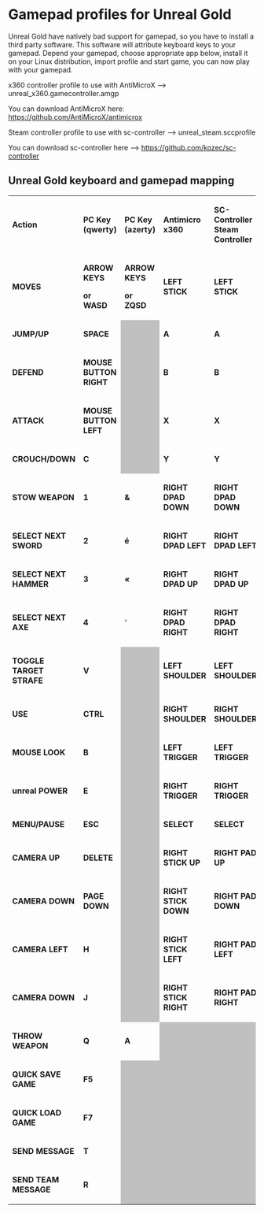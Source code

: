 # **Gamepad profiles for Unreal Gold**

Unreal Gold have natively bad support for gamepad, so you have to install a third party software.
This software will attribute keyboard keys to your gamepad.
Depend your gamepad, choose appropriate app below, install it on your Linux distribution, import profile and start game, you can now play with
your gamepad.

x360 controller profile to use with AntiMicroX --> unreal_x360.gamecontroller.amgp

You can download AntiMicroX here: https://github.com/AntiMicroX/antimicrox

Steam controller profile to use with sc-controller --> unreal_steam.sccprofile

You can download sc-controller here --> https://github.com/kozec/sc-controller


## **Unreal Gold keyboard and gamepad mapping**

<table width="567" data-cellpadding="2" data-cellspacing="1" style="background: transparent">
<tbody>
<tr class="odd" style="background: transparent">
<td width="129" style="background: transparent"><p><strong>Action</strong></p></td>
<td width="103" style="background: transparent"><p><strong>PC Key (qwerty)</strong></p></td>
<td width="85" style="background: transparent"><p><strong><span style="background: transparent">PC Key (azerty)</span></strong></p></td>
<td width="112" style="background: transparent"><p><strong>Antimicro x360</strong></p></td>
<td width="110" style="background: transparent"><p><strong>SC-Controller Steam Controller</strong></p></td>
</tr>
<tr class="even" style="background: transparent">
<td width="129" style="background: transparent"><p><strong>MOVES</strong></p></td>
<td width="103" style="background: transparent"><p><strong>ARROW KEYS</strong></p>
<p><strong>or WASD</strong></p></td>
<td width="85" style="background: transparent"><p><strong><span style="background: transparent">ARROW KEYS</span></strong></p>
<p><strong><span style="background: transparent">or ZQSD</span></strong></p></td>
<td width="112" style="background: transparent"><p><strong>LEFT STICK</strong></p></td>
<td width="110" style="background: transparent"><p><strong>LEFT STICK</strong></p></td>
</tr>
<tr class="odd" style="background: transparent">
<td width="129" style="background: transparent"><p><strong>JUMP/UP</strong></p></td>
<td width="103" style="background: transparent"><p><strong>SPACE</strong></p></td>
<td width="85" data-bgcolor="#c0c0c0" style="background: #c0c0c0"><p><br />
</p></td>
<td width="112" style="background: transparent"><p><strong>A</strong></p></td>
<td width="110" style="background: transparent"><p><strong>A</strong></p></td>
</tr>
<tr class="even" style="background: transparent">
<td width="129" style="background: transparent"><p><strong>DEFEND</strong></p></td>
<td width="103" style="background: transparent"><p><strong>MOUSE BUTTON RIGHT</strong></p></td>
<td width="85" data-bgcolor="#c0c0c0" style="background: #c0c0c0"><p><br />
</p></td>
<td width="112" style="background: transparent"><p><strong>B</strong></p></td>
<td width="110" style="background: transparent"><p><strong>B</strong></p></td>
</tr>
<tr class="odd" style="background: transparent">
<td width="129" style="background: transparent"><p><strong>ATTACK</strong></p></td>
<td width="103" style="background: transparent"><p><strong>MOUSE BUTTON LEFT</strong></p></td>
<td width="85" data-bgcolor="#c0c0c0" style="background: #c0c0c0"><p><br />
</p></td>
<td width="112" style="background: transparent"><p><strong>X</strong></p></td>
<td width="110" style="background: transparent"><p><strong>X</strong></p></td>
</tr>
<tr class="even" style="background: transparent">
<td width="129" style="background: transparent"><p><strong>CROUCH/DOWN</strong></p></td>
<td width="103" style="background: transparent"><p><strong>C</strong></p></td>
<td width="85" data-bgcolor="#c0c0c0" style="background: #c0c0c0"><p><br />
</p></td>
<td width="112" style="background: transparent"><p><strong>Y</strong></p></td>
<td width="110" style="background: transparent"><p><strong>Y</strong></p></td>
</tr>
<tr class="odd" style="background: transparent">
<td width="129" style="background: transparent"><p><strong>STOW WEAPON</strong></p></td>
<td width="103" style="background: transparent"><p><strong>1</strong></p></td>
<td width="85" style="background: transparent"><p><strong>&amp;</strong></p></td>
<td width="112" style="background: transparent"><p><strong>RIGHT DPAD DOWN</strong></p></td>
<td width="110" style="background: transparent"><p><strong>RIGHT DPAD DOWN</strong></p></td>
</tr>
<tr class="even" style="background: transparent">
<td width="129" style="background: transparent"><p><strong>SELECT NEXT SWORD</strong></p></td>
<td width="103" style="background: transparent"><p><strong>2</strong></p></td>
<td width="85" style="background: transparent"><p><strong>é</strong></p></td>
<td width="112" style="background: transparent"><p><strong>RIGHT DPAD LEFT</strong></p></td>
<td width="110" style="background: transparent"><p><strong>RIGHT DPAD LEFT</strong></p></td>
</tr>
<tr class="odd" style="background: transparent">
<td width="129" style="background: transparent"><p><strong>SELECT NEXT HAMMER</strong></p></td>
<td width="103" style="background: transparent"><p><strong>3</strong></p></td>
<td width="85" style="background: transparent"><p><strong>«</strong></p></td>
<td width="112" style="background: transparent"><p><strong>RIGHT DPAD UP</strong></p></td>
<td width="110" style="background: transparent"><p><strong>RIGHT DPAD UP</strong></p></td>
</tr>
<tr class="even" style="background: transparent">
<td width="129" style="background: transparent"><p><strong>SELECT NEXT AXE</strong></p></td>
<td width="103" style="background: transparent"><p><strong>4</strong></p></td>
<td width="85" style="background: transparent"><p>‘</p></td>
<td width="112" style="background: transparent"><p><strong>RIGHT DPAD RIGHT</strong></p></td>
<td width="110" style="background: transparent"><p><strong>RIGHT DPAD RIGHT</strong></p></td>
</tr>
<tr class="odd" style="background: transparent">
<td width="129" style="background: transparent"><p><strong>TOGGLE TARGET STRAFE</strong></p></td>
<td width="103" style="background: transparent"><p><strong>V</strong></p></td>
<td width="85" data-bgcolor="#c0c0c0" style="background: #c0c0c0"><p><br />
</p></td>
<td width="112" style="background: transparent"><p><strong>LEFT SHOULDER</strong></p></td>
<td width="110" style="background: transparent"><p><strong>LEFT SHOULDER</strong></p></td>
</tr>
<tr class="even" style="background: transparent">
<td width="129" style="background: transparent"><p><strong>USE</strong></p></td>
<td width="103" style="background: transparent"><p><strong>CTRL</strong></p></td>
<td width="85" data-bgcolor="#c0c0c0" style="background: #c0c0c0"><p><br />
</p></td>
<td width="112" style="background: transparent"><p><strong>RIGHT SHOULDER</strong></p></td>
<td width="110" style="background: transparent"><p><strong>RIGHT SHOULDER</strong></p></td>
</tr>
<tr class="odd" style="background: transparent">
<td width="129" style="background: transparent"><p><strong>MOUSE LOOK</strong></p></td>
<td width="103" style="background: transparent"><p><strong>B</strong></p></td>
<td width="85" data-bgcolor="#c0c0c0" style="background: #c0c0c0"><p><br />
</p></td>
<td width="112" style="background: transparent"><p><strong>LEFT TRIGGER</strong></p></td>
<td width="110" style="background: transparent"><p><strong>LEFT TRIGGER</strong></p></td>
</tr>
<tr class="even" style="background: transparent">
<td width="129" style="background: transparent"><p><strong>unreal POWER</strong></p></td>
<td width="103" style="background: transparent"><p><strong>E</strong></p></td>
<td width="85" data-bgcolor="#c0c0c0" style="background: #c0c0c0"><p><br />
</p></td>
<td width="112" style="background: transparent"><p><strong>RIGHT TRIGGER</strong></p></td>
<td width="110" style="background: transparent"><p><strong>RIGHT TRIGGER</strong></p></td>
</tr>
<tr class="odd" style="background: transparent">
<td width="129" style="background: transparent"><p><strong>MENU/PAUSE</strong></p></td>
<td width="103" style="background: transparent"><p><strong>ESC</strong></p></td>
<td width="85" data-bgcolor="#c0c0c0" style="background: #c0c0c0"><p><br />
</p></td>
<td width="112" style="background: transparent"><p><strong>SELECT</strong></p></td>
<td width="110" style="background: transparent"><p><strong>SELECT</strong></p></td>
</tr>
<tr class="even" style="background: transparent">
<td width="129" style="background: transparent"><p><strong>CAMERA UP</strong></p></td>
<td width="103" style="background: transparent"><p><strong>DELETE</strong></p></td>
<td width="85" data-bgcolor="#c0c0c0" style="background: #c0c0c0"><p><br />
</p></td>
<td width="112" style="background: transparent"><p><strong>RIGHT STICK UP</strong></p></td>
<td width="110" style="background: transparent"><p><strong>RIGHT PAD UP</strong></p></td>
</tr>
<tr class="odd" style="background: transparent">
<td width="129" style="background: transparent"><p><strong>CAMERA DOWN</strong></p></td>
<td width="103" style="background: transparent"><p><strong>PAGE DOWN</strong></p></td>
<td width="85" data-bgcolor="#c0c0c0" style="background: #c0c0c0"><p><br />
</p></td>
<td width="112" style="background: transparent"><p><strong>RIGHT STICK DOWN</strong></p></td>
<td width="110" style="background: transparent"><p><strong>RIGHT PAD DOWN</strong></p></td>
</tr>
<tr class="even" style="background: transparent">
<td width="129" style="background: transparent"><p><strong>CAMERA LEFT</strong></p></td>
<td width="103" style="background: transparent"><p><strong>H</strong></p></td>
<td width="85" data-bgcolor="#c0c0c0" style="background: #c0c0c0"><p><br />
</p></td>
<td width="112" style="background: transparent"><p><strong>RIGHT STICK LEFT</strong></p></td>
<td width="110" style="background: transparent"><p><strong>RIGHT PAD LEFT</strong></p></td>
</tr>
<tr class="odd" style="background: transparent">
<td width="129" style="background: transparent"><p><strong>CAMERA DOWN</strong></p></td>
<td width="103" style="background: transparent"><p><strong>J</strong></p></td>
<td width="85" data-bgcolor="#c0c0c0" style="background: #c0c0c0"><p><br />
</p></td>
<td width="112" style="background: transparent"><p><strong>RIGHT STICK RIGHT</strong></p></td>
<td width="110" style="background: transparent"><p><strong>RIGHT PAD RIGHT</strong></p></td>
</tr>
<tr class="even" style="background: transparent">
<td width="129" style="background: transparent"><p><strong>THROW WEAPON</strong></p></td>
<td width="103" style="background: transparent"><p><strong>Q</strong></p></td>
<td width="85" style="background: transparent"><p><strong>A</strong></p></td>
<td width="112" data-bgcolor="#c0c0c0" style="background: #c0c0c0"><p><br />
</p></td>
<td width="110" data-bgcolor="#c0c0c0" style="background: #c0c0c0"><p><br />
</p></td>
</tr>
<tr class="odd" style="background: transparent">
<td width="129" style="background: transparent"><p><strong>QUICK SAVE GAME</strong></p></td>
<td width="103" style="background: transparent"><p><strong>F5</strong></p></td>
<td width="85" data-bgcolor="#c0c0c0" style="background: #c0c0c0"><p><br />
</p></td>
<td width="112" data-bgcolor="#c0c0c0" style="background: #c0c0c0"><p><br />
</p></td>
<td width="110" data-bgcolor="#c0c0c0" style="background: #c0c0c0"><p><br />
</p></td>
</tr>
<tr class="even" style="background: transparent">
<td width="129" style="background: transparent"><p><strong>QUICK LOAD GAME</strong></p></td>
<td width="103" style="background: transparent"><p><strong>F7</strong></p></td>
<td width="85" data-bgcolor="#c0c0c0" style="background: #c0c0c0"><p><br />
</p></td>
<td width="112" data-bgcolor="#c0c0c0" style="background: #c0c0c0"><p><br />
</p></td>
<td width="110" data-bgcolor="#c0c0c0" style="background: #c0c0c0"><p><br />
</p></td>
</tr>
<tr class="odd" style="background: transparent">
<td width="129" style="background: transparent"><p><strong>SEND MESSAGE</strong></p></td>
<td width="103" style="background: transparent"><p><strong>T</strong></p></td>
<td width="85" data-bgcolor="#c0c0c0" style="background: #c0c0c0"><p><br />
</p></td>
<td width="112" data-bgcolor="#c0c0c0" style="background: #c0c0c0"><p><br />
</p></td>
<td width="110" data-bgcolor="#c0c0c0" style="background: #c0c0c0"><p><br />
</p></td>
</tr>
<tr class="even" style="background: transparent">
<td width="129" style="background: transparent"><p><strong>SEND TEAM MESSAGE</strong></p></td>
<td width="103" style="background: transparent"><p><strong>R</strong></p></td>
<td width="85" data-bgcolor="#c0c0c0" style="background: #c0c0c0"><p><br />
</p></td>
<td width="112" data-bgcolor="#c0c0c0" style="background: #c0c0c0"><p><br />
</p></td>
<td width="110" data-bgcolor="#c0c0c0" style="background: #c0c0c0"><p><br />
</p></td>
</tr>
</tbody>
</table>

  
  
